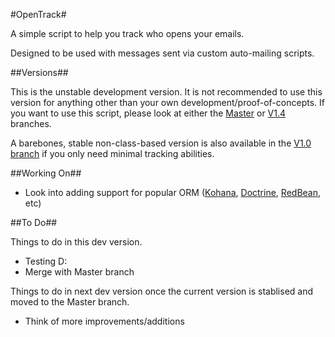 #OpenTrack#

A simple script to help you track who opens your emails.

Designed to be used with messages sent via custom auto-mailing scripts.

##Versions##

This is the unstable development version. It is not recommended to use this version for anything other than your own development/proof-of-concepts. If you want to use this script, please look at either the [Master](https://github.com/Ultrabenosaurus/OpenTrack/) or [V1.4](https://github.com/Ultrabenosaurus/OpenTrack/tree/V1.4) branches.

A barebones, stable non-class-based version is also available in the [V1.0 branch](https://github.com/Ultrabenosaurus/OpenTrack/tree/V1.0) if you only need minimal tracking abilities.

##Working On##

* Look into adding support for popular ORM ([Kohana](https://github.com/kohana/orm), [Doctrine](http://www.doctrine-project.org), [RedBean](http://redbeanphp.com/), etc)

##To Do##

Things to do in this dev version.

* Testing D:
* Merge with Master branch

Things to do in next dev version once the current version is stablised and moved to the Master branch.

* Think of more improvements/additions